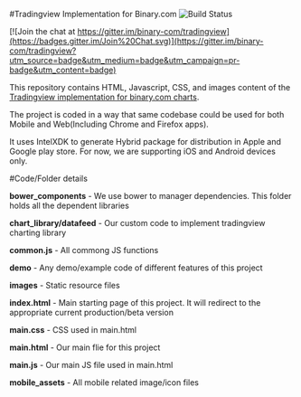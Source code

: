 #Tradingview Implementation for Binary.com ![Build Status](https://travis-ci.org/binary-com/tradingview.svg?branch=master)

[![Join the chat at https://gitter.im/binary-com/tradingview](https://badges.gitter.im/Join%20Chat.svg)](https://gitter.im/binary-com/tradingview?utm_source=badge&utm_medium=badge&utm_campaign=pr-badge&utm_content=badge)

This repository contains HTML, Javascript, CSS, and images content of the [Tradingview implementation for binary.com charts](http://binary-com.github.io/tradingview).

The project is coded in a way that same codebase could be used for both Mobile and Web(Including Chrome and Firefox apps).

It uses IntelXDK to generate Hybrid package for distribution in Apple and Google play store. For now, we are supporting iOS and Android devices only.

#Code/Folder details

<strong>bower_components</strong> - We use bower to manager dependencies. This folder holds all the dependent libraries

<strong>chart_library/datafeed</strong> - Our custom code to implement tradingview charting library

<strong>common.js</strong> - All commong JS functions

<strong>demo</strong> - Any demo/example code of different features of this project

<strong>images</strong> - Static resource files

<strong>index.html</strong> - Main starting page of this project. It will redirect to the appropriate current production/beta version

<strong>main.css</strong> - CSS used in main.html

<strong>main.html</strong> - Our main flie for this project

<strong>main.js</strong> - Our main JS file used in main.html

<strong>mobile_assets</strong> - All mobile related image/icon files

